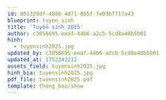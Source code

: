 ```yaml
---
id: 801329df-4886-4d71-8b5f-fe03bf717a43
blueprint: tuyen_sinh
title: 'Tuyển sinh 2025'
author: c3056695-eeaf-44b6-a2cb-5cd8a48b5b01
hinh:
  - tuyensinh2025.jpg
updated_by: c3056695-eeaf-44b6-a2cb-5cd8a48b5b01
updated_at: 1752343212
assets_field: tuyensinh2025.jpg
hinh_bia: tuyensinh2025.jpg
pdf_file: tuyensinh2025.pdf
template: thong_bao/show
---
```

